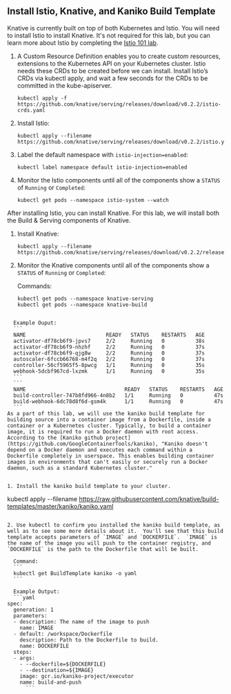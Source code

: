 ## Install Istio, Knative, and Kaniko Build Template

Knative is currently built on top of both Kubernetes and Istio. You will need to install Istio to install Knative. It's not required for this lab, but you can learn more about Istio by completing the [Istio 101 lab](https://github.com/IBM/istio101/tree/master/workshop).

1. A Custom Resource Definition enables you to create custom resources, extensions to the Kubernetes API on your Kubernetes cluster. Istio needs these CRDs to be created before we can install.  Install Istio’s CRDs via kubectl apply, and wait a few seconds for the CRDs to be committed in the kube-apiserver.

	```
	kubectl apply -f https://github.com/knative/serving/releases/download/v0.2.2/istio-crds.yaml
	```

2. Install Istio:

	```
	kubectl apply --filename https://github.com/knative/serving/releases/download/v0.2.2/istio.yaml
	```
3. Label the default namespace with `istio-injection=enabled`:

	```
	kubectl label namespace default istio-injection=enabled
	```

4. Monitor the Istio components until all of the components show a `STATUS` of
    `Running` or `Completed`:

    ```
    kubectl get pods --namespace istio-system --watch
    ```

After installing Istio, you can install Knative. For this lab, we will install both the Build & Serving components of Knative.

1. Install Knative:

	```
	kubectl apply --filename https://github.com/knative/serving/releases/download/v0.2.2/release.yaml
	```

2. Monitor the Knative components until all of the components show a `STATUS` of `Running` or `Completed`:

	Commands:
	```
	kubectl get pods --namespace knative-serving
	kubectl get pods --namespace knative-build
  ```

	Example Ouput:
	```
	NAME                          READY   STATUS    RESTARTS   AGE
	activator-df78cb6f9-jpvs7     2/2     Running   0          38s
	activator-df78cb6f9-nhzhf     2/2     Running   0          37s
	activator-df78cb6f9-qjg8w     2/2     Running   0          37s
	autoscaler-6fccb66768-m4f2q   2/2     Running   0          37s
	controller-56cf5965f5-8pwcg   1/1     Running   0          35s
	webhook-5dcbf967cd-lxzmk      1/1     Running   0          35s
	```
	```
	NAME                                READY   STATUS    RESTARTS   AGE
	build-controller-747b8fd966-4n8b2   1/1     Running   0          47s
	build-webhook-6dc78d8f6d-gsm4k      1/1     Running   0          47s
	```
As a part of this lab, we will use the kaniko build template for building source into a container image from a Dockerfile, inside a container or a Kubernetes cluster. Typically, to build a container image, it is required to run a Docker daemon with root access. According to the [Kaniko github project](https://github.com/GoogleContainerTools/kaniko), "Kaniko doesn't depend on a Docker daemon and executes each command within a Dockerfile completely in userspace. This enables building container images in environments that can't easily or securely run a Docker daemon, such as a standard Kubernetes cluster."


1. Install the kaniko build template to your cluster.

  ```
  kubectl apply --filename https://raw.githubusercontent.com/knative/build-templates/master/kaniko/kaniko.yaml
  ```

2. Use kubectl to confirm you installed the kaniko build template, as well as to see some more details about it.  You'll see that this build template accepts parameters of `IMAGE` and `DOCKERFILE`.  `IMAGE` is the name of the image you will push to the container registry, and `DOCKERFILE` is the path to the Dockerfile that will be built.

	Command:
	```
	kubectl get BuildTemplate kaniko -o yaml
	```

	Example Output:
	```yaml
  spec:
    generation: 1
    parameters:
    - description: The name of the image to push
      name: IMAGE
    - default: /workspace/Dockerfile
      description: Path to the Dockerfile to build.
      name: DOCKERFILE
    steps:
    - args:
      - --dockerfile=${DOCKERFILE}
      - --destination=${IMAGE}
      image: gcr.io/kaniko-project/executor
      name: build-and-push
		```
